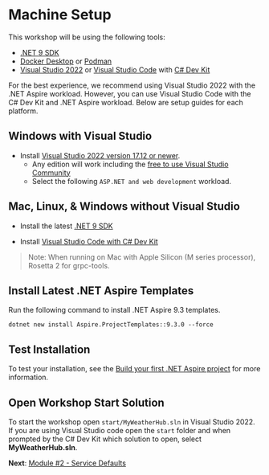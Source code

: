# Machine Setup

This workshop will be using the following tools:

- [.NET 9 SDK](https://get.dot.net/9)
- [Docker Desktop](https://docs.docker.com/engine/install/) or [Podman](https://podman.io/getting-started/installation)
- [Visual Studio 2022](https://visualstudio.microsoft.com/vs/) or [Visual Studio Code](https://code.visualstudio.com/) with [C# Dev Kit](https://code.visualstudio.com/docs/csharp/get-started)

For the best experience, we recommend using Visual Studio 2022 with the .NET Aspire workload. However, you can use Visual Studio Code with the C# Dev Kit and .NET Aspire workload. Below are setup guides for each platform.

## Windows with Visual Studio

- Install [Visual Studio 2022 version 17.12 or newer](https://visualstudio.microsoft.com/vs/).
  - Any edition will work including the [free to use Visual Studio Community](https://visualstudio.microsoft.com/free-developer-offers/)
  - Select the following `ASP.NET and web development` workload.

## Mac, Linux, & Windows without Visual Studio

- Install the latest [.NET 9 SDK](https://get.dot.net/9?cid=eshop)

- Install [Visual Studio Code with C# Dev Kit](https://code.visualstudio.com/docs/csharp/get-started)

> Note: When running on Mac with Apple Silicon (M series processor), Rosetta 2 for grpc-tools.

## Install Latest .NET Aspire Templates

Run the following command to install .NET Aspire 9.3 templates.

```cli
dotnet new install Aspire.ProjectTemplates::9.3.0 --force
```

## Test Installation

To test your installation, see the [Build your first .NET Aspire project](https://learn.microsoft.com/dotnet/aspire/get-started/build-your-first-aspire-app) for more information.

## Open Workshop Start Solution

To start the workshop open `start/MyWeatherHub.sln` in Visual Studio 2022. If you are using Visual Studio code open the `start` folder and when prompted by the C# Dev Kit which solution to open, select **MyWeatherHub.sln**.

**Next**: [Module #2 - Service Defaults](2-servicedefaults.md)
